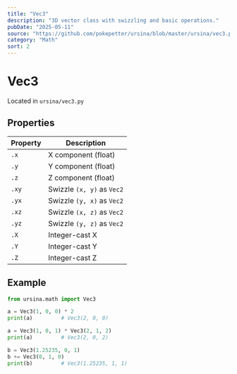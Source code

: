 ```yaml
---
title: "Vec3"
description: "3D vector class with swizzling and basic operations."
pubDate: "2025-05-11"
source: "https://github.com/pokepetter/ursina/blob/master/ursina/vec3.py"
category: "Math"
sort: 2
---
```


# Vec3

Located in `ursina/vec3.py`

## Properties

| Property | Description                                 |
|----------|---------------------------------------------|
| `.x`     | X component (float)                         |
| `.y`     | Y component (float)                         |
| `.z`     | Z component (float)                         |
| `.xy`    | Swizzle `(x, y)` as `Vec2`                  |
| `.yx`    | Swizzle `(y, x)` as `Vec2`                  |
| `.xz`    | Swizzle `(x, z)` as `Vec2`                  |
| `.yz`    | Swizzle `(y, z)` as `Vec2`                  |
| `.X`     | Integer-cast X                              |
| `.Y`     | Integer-cast Y                              |
| `.Z`     | Integer-cast Z                              |

## Example

```python
from ursina.math import Vec3

a = Vec3(1, 0, 0) * 2
print(a)         # Vec3(2, 0, 0)

a = Vec3(1, 0, 1) * Vec3(2, 1, 2)
print(a)         # Vec3(2, 0, 2)

b = Vec3(1.25235, 0, 1)
b += Vec3(0, 1, 0)
print(b)         # Vec3(1.25235, 1, 1)
```